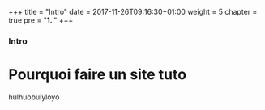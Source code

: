 +++
title = "Intro"
date = 2017-11-26T09:16:30+01:00
weight = 5
chapter = true
pre = "<b>1. </b>"
+++

### Intro

# Pourquoi faire un site tuto

hulhuobuiyloyo

